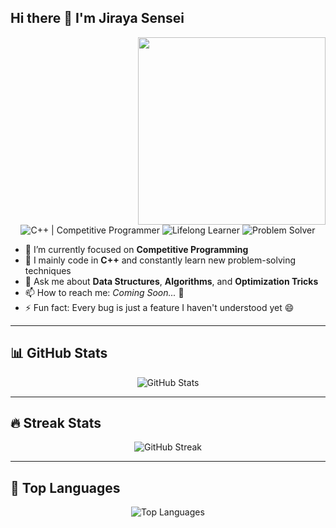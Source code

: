## Hi there 👋 I'm Jiraya Sensei

<img src="https://media.giphy.com/media/qgQUggAC3Pfv687qPC/giphy.gif" width="300" align="right">

<p align="center">
  <img src="https://img.shields.io/badge/C%2B%2B-Competitive%20Programmer-blue" alt="C++ | Competitive Programmer"/>
  <img src="https://img.shields.io/badge/Lifelong%20Learner-Always%20Improving-yellowgreen" alt="Lifelong Learner"/>
  <img src="https://img.shields.io/badge/Problem%20Solver-Coding%20Challenges-red" alt="Problem Solver"/>
</p>

- 🔭 I’m currently focused on **Competitive Programming**
- 🌱 I mainly code in **C++** and constantly learn new problem-solving techniques
- 💬 Ask me about **Data Structures**, **Algorithms**, and **Optimization Tricks**
- 📫 How to reach me: *Coming Soon...* 🚀
- ⚡ Fun fact: Every bug is just a feature I haven't understood yet 😄

---

## 📊 GitHub Stats

<p align="center">
  <img src="https://github-readme-stats.vercel.app/api?username=JirayaKnows&show_icons=true&theme=radical" alt="GitHub Stats" />
</p>

---

## 🔥 Streak Stats

<p align="center">
  <img src="https://streak-stats.demolab.com/?user=JirayaKnows&theme=radical" alt="GitHub Streak" />
</p>

---

## 🚀 Top Languages

<p align="center">
  <img src="https://github-readme-stats.vercel.app/api/top-langs/?username=JirayaKnows&layout=compact&theme=radical" alt="Top Languages" />
</p>
